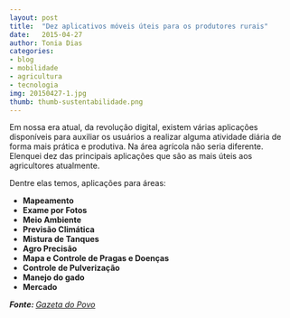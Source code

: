 ```yaml
---
layout: post
title:  "Dez aplicativos móveis úteis para os produtores rurais"
date:   2015-04-27
author: Tonia Dias
categories: 
- blog
- mobilidade
- agricultura
- tecnologia
img: 20150427-1.jpg
thumb: thumb-sustentabilidade.png
---
```


Em nossa era atual, da revolução digital, existem várias aplicações disponíveis para auxiliar os usuários a realizar alguma atividade diária de forma mais prática e produtiva. Na área agrícola não seria diferente. Elenquei dez das principais aplicações que são as mais úteis aos agricultores atualmente. <!--more-->

Dentre elas temos, aplicações para áreas:

* <b>Mapeamento</b>
* <b>Exame por Fotos</b>
* <b>Meio Ambiente</b>
* <b>Previsão Climática</b>
* <b>Mistura de Tanques</b>
* <b>Agro Precisão</b>
* <b>Mapa e Controle de Pragas e Doenças</b>
* <b>Controle de Pulverização</b>
* <b>Manejo do gado</b>
* <b>Mercado</b>

<i><b>Fonte: </b><a href="http://agro.gazetadopovo.com.br/noticias/tecnologia/tecnologia-poe-safra-na-palma-das-maos/">Gazeta do Povo</a></i>